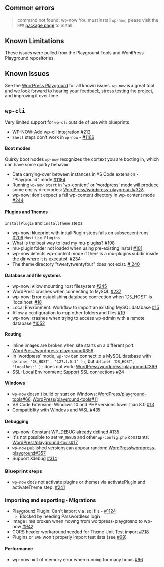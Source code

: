 ## Common errors
> command not found: wp-now
You must install `wp-now`, please visit the `NPM` [package page](https://www.npmjs.com/package/@wp-now/wp-now#known-issues) to install.

## Known Limitations
These issues were pulled from the Playground Tools and WordPress Playground repositories. 

## Known Issues
See the [WordPress Playground](https://github.com/WordPress/playground-tools/labels/wp-now) for all known issues. `wp-now` is a great tool and we look forward to hearing your feedback, stress testing the project, and improving it over time.


## `wp-cli`
Very limited support for `wp-cli` outside of use with blueprints
- WP-NOW: Add wp-cli integration [#212](https://github.com/WordPress/playground-tools/pull/212)
- `Shell` steps don't work in `wp-now` - [#1166](https://github.com/WordPress/wordpress-playground/issues/1166)


#### Boot modes
Quirky boot modes
`wp-now` recognizes the context you are booting in, which can have some quirky behavior.
- Data carrying-over between instances in VS Code extension - "Playground" mode [#1184](https://github.com/WordPress/wordpress-playground/issues/1184)
- Running `wp-now start` in 'wp-content' or 'wordpress' mode will produce some empty directories: [WordPress/wordpress-playground#328](https://github.com/WordPress/wordpress-playground/issues/328)
- wp-now: don't expect a full wp-content directory in wp-content mode [#244](https://github.com/WordPress/playground-tools/issues/244)

#### Plugins and Themes
`installPlugin` and `installTheme` steps
- wp-now: blueprint with installPlugin steps fails on subsequent runs [#209](https://github.com/WordPress/playground-tools/issues/209)
`Must Use Plugins`
- What is the best way to load my mu-plugins? [#198](https://github.com/WordPress/playground-tools/issues/198)
- mu-plugin folder not loaded when using pre-existing install [#101](https://github.com/WordPress/playground-tools/issues/101)
- wp-now detects wp-content mode if there is a mu-plugins subdir inside the dir where it is executed. [#234](https://github.com/WordPress/playground-tools/issues/234)
- The theme directory "twentytwentyfour" does not exist. [#1240](https://github.com/WordPress/wordpress-playground/issues/1240)


#### Database and file systems
- wp-now: Allow mounting host filesystem [#245](https://github.com/WordPress/playground-tools/issues/245)
- WordPress crashes when connecting to MySQL [#237](https://github.com/WordPress/playground-tools/issues/237)
- wp-now: Error establishing database connection when 'DB_HOST' is 'localhost' [#18](https://github.com/WordPress/playground-tools/issues/18)
- Local Environment: Workflow to import an existing MySQL database [#15](https://github.com/WordPress/playground-tools/issues/15)
- Allow a configuration to map other folders and files [#19](https://github.com/WordPress/playground-tools/issues/19)
- wp-now: crashes when trying to access wp-admin with a remote database [#1052](https://github.com/WordPress/wordpress-playground/issues/1052)


#### Routing
-   Inline images are broken when site starts on a different port: [WordPress/wordpress-playground#356](https://github.com/WordPress/wordpress-playground/issues/356)
-   In 'wordpress' mode, `wp-now` can connect to a MySQL database with `define( 'DB_HOST', '127.0.0.1' );`, but `define( 'DB_HOST', 'localhost' );` does not work: [WordPress/wordpress-playground#369](https://github.com/WordPress/wordpress-playground/issues/369)
- SSL: Local Environment: Support SSL connections [#24](https://github.com/WordPress/playground-tools/issues/24)

#### Windows
-   `wp-now` doesn't build or start on Windows: [WordPress/playground-tools#66](https://github.com/WordPress/playground-tools/issues/66), [WordPress/playground-tools#11](https://github.com/WordPress/playground-tools/issues/11)
- VS Code Extension: Windows 10 and PHP versions lower than 8.0 [#13](https://github.com/WordPress/playground-tools/issues/13)
- Compatibility with Windows and WSL [#435](https://github.com/WordPress/wordpress-playground/issues/435)

#### Debugging
- wp-now: Constant WP_DEBUG already defined [#135](https://github.com/WordPress/playground-tools/issues/135)
-   It's not possible to set `WP_DEBUG` and other `wp-config.php` constants: [WordPress/playground-tools#17](https://github.com/WordPress/playground-tools/issues/17)
-   `wp-now` published versions can appear random: [WordPress/wordpress-playground#357](https://github.com/WordPress/wordpress-playground/issues/357)
- Support Xdebug [#314](https://github.com/WordPress/wordpress-playground/issues/314)

### Blueprint steps
- `wp-now` does not activate plugins or themes via activatePlugin and activateTheme step. [#241](https://github.com/WordPress/playground-tools/issues/241)


### Importing and exporting - Migrations
- Playground Plugin: Can't import via .sql file - [#1124](https://github.com/WordPress/wordpress-playground/issues/1201)
  - Blocked by needing Passwordless login 
- Image links broken when moving from wordpress-playground to wp-now [#942](https://github.com/WordPress/wordpress-playground/issues/942)
- CORS header workaround needed for Theme Unit Test import [#718](https://github.com/WordPress/wordpress-playground/issues/718)
- Plugins on `SVN` won't properly import test data (see [#99](https://github.com/WordPress/blueprints-library/issues/99))

#### Performance
- wp-now: out of memory error when running for many hours [#96](https://github.com/WordPress/playground-tools/issues/96)